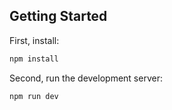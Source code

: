 ## Getting Started

First, install:

```bash
npm install
```

Second, run the development server:

```bash
npm run dev
```
